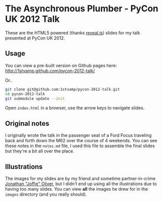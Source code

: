 The Asynchronous Plumber - PyCon UK 2012 Talk
===

These are the HTML5 powered (thanks [reveal.js](https://github.com/hakimel/reveal.js)) slides for my talk presented at PyCon UK 2012.

Usage
---
You can view a pre-built version on Github pages here: http://1stvamp.github.com/pycon-2012-talk/

Or..

```bash
git clone git@github.com:1stvamp/pycon-2012-talk.git
cd pycon-2012-talk
git submodule update --init
```

Open `index.html` in a browser, use the arrow keys to navigate slides.

Original notes
---
I originally wrote the talk in the passenger seat of a Ford Focus traveling back and forth down the M62 over the course of 4 weekends. You can see these notes in the `notes.md` file, I used this file to assemble the final slides but they're a bit all over the place.

Illustrations
---
The images for my slides are by my friend and sometime partner-in-crime [Jonathan "Joffie" Oliver](http://about.me/joffie), but I didn't end up using all the illustrations due to having too many slides. You can view **all** the images he drew for in the `images` directory (and you really should).
